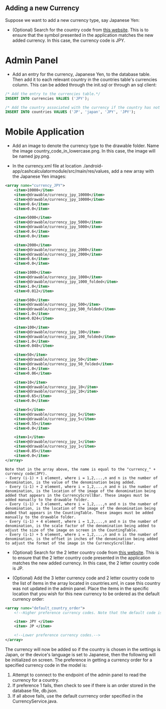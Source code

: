 ## Adding a new Currency

Suppose we want to add a new currency type, say Japanese Yen:

- (Optional) Search for the country code from [this website](https://www.currency-iso.org/dam/downloads/lists/list_one.xml). This is to ensure that the symbol presented in the application matches the new added currency. In this case, the currency code is JPY.

# Admin Panel

- Add an entry for the currency, Japanese Yen, to the database table. Then add it to each relevant country in the countries table's currencies column. This can be added through the init.sql or through an sql client:

```sql
/* Add the entry to the currencies table.*/
INSERT INTO currencies VALUES ('JPY');

/* Add the country associated with the currency if the country has not been added.*/
INSERT INTO countries VALUES ('JP', 'japan', 'JPY', 'JPY');
```

# Mobile Application

- Add an image to denote the currency type to the drawable folder. Name the image country_code_in_lowercase.png. In this case, the image will be named jpy.png.

- In the currency.xml file at location ./android-app/cashcalculatormodule/src/main/res/values, add a new array with the Japanese Yen images:

```xml
<array name="currency_JPY">
    <item>10000</item>
    <item>@drawable/currency_jpy_10000</item>
    <item>@drawable/currency_jpy_10000</item>
    <item>0.6</item>
    <item>0.0</item>

    <item>5000</item>
    <item>@drawable/currency_jpy_5000</item>
    <item>@drawable/currency_jpy_5000</item>
    <item>0.6</item>
    <item>0.0</item>

    <item>2000</item>
    <item>@drawable/currency_jpy_2000</item>
    <item>@drawable/currency_jpy_2000</item>
    <item>0.6</item>
    <item>0.0</item>

    <item>1000</item>
    <item>@drawable/currency_jpy_1000</item>
    <item>@drawable/currency_jpy_1000_folded</item>
    <item>1.0</item>
    <item>0.012</item>

    <item>500</item>
    <item>@drawable/currency_jpy_500</item>
    <item>@drawable/currency_jpy_500_folded</item>
    <item>1.0</item>
    <item>0.024</item>

    <item>100</item>
    <item>@drawable/currency_jpy_100</item>
    <item>@drawable/currency_jpy_100_folded</item>
    <item>1.0</item>
    <item>0.048</item>

    <item>50</item>
    <item>@drawable/currency_jpy_50</item>
    <item>@drawable/currency_jpy_50_folded</item>
    <item>1.0</item>
    <item>0.06</item>

    <item>10</item>
    <item>@drawable/currency_jpy_10</item>
    <item>@drawable/currency_jpy_10</item>
    <item>0.65</item>
    <item>0.0</item>

    <item>5</item>
    <item>@drawable/currency_jpy_5</item>
    <item>@drawable/currency_jpy_5</item>
    <item>0.55</item>
    <item>0.0</item>

    <item>1</item>
    <item>@drawable/currency_jpy_1</item>
    <item>@drawable/currency_jpy_1</item>
    <item>0.85</item>
    <item>0.0</item>
</array>
```

    Note that in the array above, the name is equal to the "currency_" + currency code(JPY).
    - Every (i-1) + 1 element, where i = 1,2,...,n and n is the number of denomination, is the value of the denomination being added.
    - Every (i-1) + 2 element, where i = 1,2,...,n and n is the number of denomination, is the location of the image of the denomination being added that appears in the CurrencyScrollBar. These images must be added manually to the drawable folder.
    - Every (i-1) + 3 element, where i = 1,2,...,n and n is the number of denomination, is the location of the image of the denomination being added that appears in the CountingTable. These images must be added manually to the drawable folder.
    - Every (i-1) + 4 element, where i = 1,2,...,n and n is the number of denomination, is the scale factor of the denomination being added to adjust the size of the image on screen in the CountingTable.
    - Every (i-1) + 5 element, where i = 1,2,...,n and n is the number of denomination, is the offset in inches of the denomination being added to adjust the format of the image in the CurrencyScrollBar.

- (Optional) Search for the 2 letter country code from [this website](https://www.iso.org/obp/ui/#search). This is to ensure that the 2 letter country code presented in the application matches the new added currency. In this case, the 2 letter country code is JP.

- (Optional) Add the 3 letter currency code and 2 letter country code to the list of items in the array located in countries.xml, in case this country was not updated in the admin panel. Place the items in the specific location that you wish for this new currency to be ordered as the default currency order:

```xml
<array name="default_country_order">
    <!--Higher preference currency codes. Note that the default code is the first item.-->

    <item> JPY </item>
    <item> JP </item>

    <!--Lower preference currency codes.-->
</array>
```

The currency will now be added so if the country is chosen in the settings is Japan, or the device's language is set to Japanese, then the following will be initialized on screen. The preference in getting a currency order for a specified currency code in the model is:

1. Attempt to connect to the endpoint of the admin panel to read the currency for a country.
2. If preference 1 fails, then check to see if there is an order stored in the database file, db.json.
3. If all above fails, use the default currrency order specified in the CurrencyService.java.
